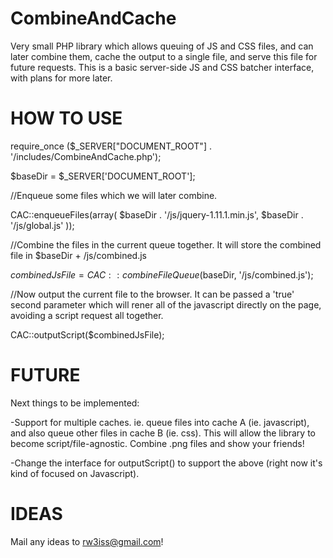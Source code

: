 CombineAndCache
===============

Very small PHP library which allows queuing of JS and CSS files, and can later combine them, cache the output to a single file, and serve this file for future requests. This is a basic server-side JS and CSS batcher interface, with plans for more later.


HOW TO USE
==========

require_once ($_SERVER["DOCUMENT_ROOT"] . '/includes/CombineAndCache.php');

$baseDir = $_SERVER['DOCUMENT_ROOT'];

//Enqueue some files which we will later combine.

CAC::enqueueFiles(array(
  $baseDir . '/js/jquery-1.11.1.min.js',
  $baseDir . '/js/global.js'
));

//Combine the files in the current queue together. It will store the combined file in $baseDir + /js/combined.js

$combinedJsFile = CAC::combineFileQueue($baseDir, '/js/combined.js');
  
//Now output the current file to the browser. It can be passed a 'true' second parameter which will rener all of the javascript directly on the page, avoiding a script request all together.

CAC::outputScript($combinedJsFile);


FUTURE
======

Next things to be implemented:

-Support for multiple caches. ie. queue files into cache A (ie. javascript), and also queue other files in cache B (ie. css). This will allow the library to become script/file-agnostic. Combine .png files and show your friends!

-Change the interface for outputScript() to support the above (right now it's kind of focused on Javascript).


IDEAS
=====
Mail any ideas to rw3iss@gmail.com!
